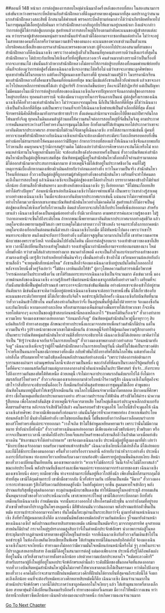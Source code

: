 ##ตอนที่ 148 หน้าผา
การต่อสู้ของการสอบใหญ่ดำเนินมาถึงครึ่งหลังของรอบที่สอง ในสองสนามการแข่งขันระหว่างพรรคกระบี่หลีซานกับสำนักฝึกหลวงที่ดึงดูดสายตาของผู้คนมากที่สุด ผลปรากฏว่าสนามแรกสำนักฝึกหลวงสละสิทธิ์ อีกสนามได้พ่ายแพ้ พรรคกระบี่หลีซานย่อมกล่าวได้ว่านำเกียรติยศที่หายไปในการชุมนุมไม้เลื้อยกู้กลับคืนมา ทว่าสำนักฝึกหลวงกลับถูกบีบให้แขวนอยู่บนหน้าผา
ถึงแม้จะกล่าวว่าการต่อสู้มิใช่การต่อสู้แบบกลุ่ม สุดท้ายแล้วการสอบใหญ่ก็เรียงตามลำดับคะแนนของผู้เข้าสอบแต่ละคน ทว่าบรรดาผู้เข้าสอบคนหนุ่มสาวเหล่านั้นแท้จริงแล้วมิได้ออกมาจากซอกหินแต่อย่างใด ไม่ว่าจะอยู่ในสายตาของคนทั้งโลกหรือว่าตามความเข้าใจของตนเอง คะแนนของพวกเขาล้วนเป็นตัวแทนเกียรติยศและชื่อเสียงของบรรดาสำนักและพรรคของพวกเขา
ผู้ที่จะออกไปประลองสนามที่สามของสำนักฝึกหลวงก็คือเฉินฉางเซิง เพราะว่าองค์หญิงลั่วลั่วเป็นคนที่ทุกคนต่างทราบดีว่าแข็งแกร่งที่สุดในสำนักฝึกหลวง ได้ปะทะกับเทียนไห่เซิงเสวี่ยที่อยู่ขั้นทะลวงอเวจี คนส่วนมากต่างทราบดีว่าเป็นเรื่องที่ยากจะเอาชนะได้ เช่นนั้นแล้วถ้าหากสำนักฝึกหลวงไม่อยากให้การต่อสู้รอบที่สองทั้งหมดพ่ายแพ้ย่อยยับ เห็นทีจะต้องดูว่าการต่อสู้ครั้งนี้ของเฉินฉางเซิงจะเอาชนะได้หรือไม่
แม้ว่าเขาจะเอาชนะลูกศิษย์ของหุบเขาอำพันได้ในรอบแรก แต่ยังคงไร้ผู้คนมองเขาในทางที่ดี ทุกคนล้วนแต่รู้ดีว่า ในบรรดานักเรียนของสำนักฝึกหลวงทั้งสี่คนเขาเป็นคนที่อ่อนด้อยที่สุด ขณะนี้แม้แต่ถังซานสือลิ่วยังพ่ายแพ้ แล้วเขาจะเอาอะไรไปหลบหลีกการพ่ายแพ้ได้เล่า ปาฏิหาริย์รึ ถ้าหากเกิดขึ้นบ่อยๆ ก็คงจะมิใช่ปาฏิหาริย์ แต่เป็นปัญหา
ไม่มีคนมองในแง่ดีว่าการต่อสู้รอบที่สองของเฉินฉางเซิงเกิดจากปัญหาการจับฉลากต่อสู้ของการสอบใหญ่รอบที่สอง
ทุกคนต่างทราบดี จะต้องมีคนวางอุบายในการจับฉลากเป็นแน่
คู่ต่อสู้ครั้งแรกของเฉินฉางเซิงก็คือฮั่วกวงแห่งสำนักต้นไหว
ไม่ว่าจะมองจากมุมไหน นี่ก็เป็นวิธีเลือกที่ดีที่สุด มิใช่ว่าเฉินฉางเซิงเป็นตัวเลือกที่ดีที่สุด แต่เป็นเพราะว่าคนที่จะทำให้เฉินฉางเซิงพ่ายแพ้เป็นตัวเลือกที่ดีที่สุด
ตั้งแต่จักรพรรดินีศักดิ์สิทธิ์ลงมายังบรรดาข้าราชบริวาร ตั้งแต่คนเล่านิทานจากเมืองไป๋ตี้ของเผ่าปีศาจอันไกลโพ้นมายังจิงตู ทุกคนในดินแดนต้าลู่ล้วนแต่ให้ความสนใจต่อการสอบใหญ่ที่จัดขึ้นในจิงตู ตามประกาศการหมั้นหมายระหว่างสวีโหย่วหรงในการชุมนุมไม้เลื้อย อีกทั้งตามที่ใต้เท้ามุขนายกได้ประกาศว่าเขาจะเอาอันดับแรกประกาศแรก สายตานับไม่ถ้วนก็จับตาดูที่เฉินฉางเซิง
ภายใต้สถานการณ์เช่นนี้ ผู้คนที่อยากจะบดขยี้สำนักฝึกหลวงกับเฉินฉางเซิงเหล่านั้นจะต้องลงมือย่างระมัดระวังละเอียดรอบคอบยิ่งขึ้น อย่างน้อยไม่สามารถทำให้คนมองออกว่ามีปัญหา ถ้าหากว่ารอบที่สองแล้วให้เฉินฉางเซิงจับฉลากพบกับโก่วหานสือ คนทุกคนจะรู้ว่ามีการสมรู้ร่วมคิด ไม่ต้องเอ่ยว่าสำนักการศึกษากลางจะล้มโต๊ะหรือไม่ หากคนเหล่านิทานในจิงตูเหล่านั้นตบโต๊ะ จะต้องส่งเสียงดังก้องหลายครั้งเป็นแน่
ฮั่วกวงบัณฑิตแห่งสำนักต้นไหวนับเป็นคู่ต่อสู้ที่เหมาะสมที่สุด
บัณฑิตหนุ่มผู้นี้อยู่ในสำนักต้นไหวตั้งอกตั้งใจอ่านตำรามาตลอด มิได้ออกสำนักมาหาประสบการณ์มากมาย ด้วยเหตุนี้จึงมิได้เข้าอยู่ในประกาศชิงอวิ๋น คนที่ไม่รู้เหตุการณ์เบื้องลึกหากมองเพียงผิวเผินคล้ายกับว่าอ่อนแออย่างยิ่ง
ทว่าในความเป็นจริง สำนักต้นไหวไร้คนที่อ่อนแอ ฮั่วกวงเป็นคู่ต่อสู้ที่ถูกอบรมผู้สำคัญอย่างยิ่งของสำนักต้นไหว เตรียมที่จะทำให้คนตกตะลึงในการสอบใหญ่ แล้วเฉินฉางเซิงจะเป็นคู่ต่อสู้ของเขาได้อย่างไรเล่า
บรรยากาศของข้างป่าไม้ย่ำแย่เล็กน้อย
ถังซานสือลิ่วพิงต้นหยาง มองข้างหลังของเฉินฉางเซิง จู่ๆ ก็เอ่ยออกมา “ตีไม่ชนะก็ถอยเสีย อย่าได้สร้างปัญหา”
ก่อนหน้านี้เขาเอ่ยกับเฉินฉางเซิงว่าไม่อาจพ่ายแพ้ได้ เป็นเพราะว่าเขาล่วงรู้สาเหตุบางอย่างของเฉินฉางเซิง ในเมื่อจะต้องเอาอันดับแรกประกาศแรกเช่นนี้ แน่นอนว่าไม่อาจพ่ายแพ้ได้ อย่างไรก็ตามเวลานี้หากเขาเอาชนะบัณฑิตสำนักต้นไหวอย่างไม่คาดคิดได้ สุดท้ายแล้วก็ไม่อาจเป็นคู่ต่อสู้ของเทียนไห่เซิงเสวี่ยกับโก่วหานสือ คิดแล้วก็อยากจะกลับไปเก็บประโยคที่เพิ่งเอ่ยออกมา
สำหรับเขาแล้ว เฉินฉางเซิงยังคงเป็นหนุ่มน้อยอย่างยิ่ง ยังมีเวลาอีกมาก ตามพรสวรรค์และความรู้ของเขา ไม่รู้ว่าภายภาคหน้าจะขึ้นไปถึงระดับไหน ถ้าหากขณะนี้พยายามเอาอันดับแรกประกาศแรกอย่างสุดชีวิต แล้วเหตุใดจะต้องพยายามสุดชีวิตเล่า เพราะเหตุใดไม่เอาสายตาวางไว้ข้างหลัง รอจนกระทั่งถึงภายภาคหน้า เหตุใดจะต้องเยือกเย็นต่อตนเช่นนี้ด้วยเล่า
เฉินฉางเซิงโบกมือ มิได้หันหน้าไปมอง เพราะว่าเขาไร้หนทางจะอธิบาย ตนถึงแม้จะยังเยาว์วัยอย่างยิ่ง แต่ไม่อาจสูญสิ้นเวลามากเกินไปได้
เขาทำความเคารพนักบวชของพระราชวังหลี จากนั้นเดินไปยังบันไดหิน
เมื่อการต่อสู้รอบแรก รองเท้าข้างขวาของเขาก็เสียหาย เวลานี้ได้เปลี่ยนเป็นรองเท้าคู่ใหม่แล้ว
รองเท้าคู่นี้นางกำนัลหลี่เอามาจากห้องนอนของนาง ใหม่เอี่ยมยิ่งนัก ทว่าสวมใส่แล้วสบายอย่างมาก ขนาดกำลังพอดี คงจะเป็นลั่วลั่วแอบจำเบอร์รองเท้าของเขา
สวมรองเท้าคู่นี้ เขารู้สึกว่าเท้าเหยียบย่ำพื้นดินจริงๆ เชื่อมั่นอย่างยิ่ง
ข้างป่าไม้ เซวียนหยวนผ้อเอ่ยกับถังซานสือลิ่ว “จะหยุดพักสักหน่อยไหม”
ถังซานสือลิ่วจ้องมองเฉินฉางเซิงอยู่บนบันไดหินไกลออกไป หลังจากเงียบนิ่งชั่วครู่จึงเอ่ยว่า “ไม่ต้อง เอาหินผลึกให้ข้า”
ผู้อาวุโสหอความลับสวรรค์เมื่อวิพากษ์วิจารณ์ออกมาในประกาศชิงอวิ๋น เขาได้รับผลกระทบจากเฉินฉางเซิงเป็นจำนวนมาก ดังเช่นเวลานี้ มองภาพด้านหลังของเฉินฉางเซิง ความรู้สึกเศร้าซึมก่อนหน้านี้ของเขาถูกสลัดทิ้งอย่างรวดเร็ว เตรียมที่จะเริ่มนั่งสมาธิเพื่อฟื้นฟูพลังปราณแท้ เพราะอาจจะมีการแข่งขันเพิ่มเติม อย่างน้อยเขาจะต้องเข้าไปอยู่สามอันดับแรก มิเช่นนั้นเขาจะคิดว่าเมื่ออยู่ต่อหน้าเฉินฉางเซิงตนจะด้อยกว่าเขาหนึ่งขั้น
มิได้เกี่ยวข้องกับคะแนนของระดับวิทยายุทธ์ มิได้เกี่ยวข้องกับจิตใจ
หอชำระธุลีเปิดอีกครั้ง เฉินฉางเซิงกับบัณฑิตที่นามว่าฮั่วกวงเดินเข้าไปข้างใน
คนทั้งสองห่างกันสิบกว่าจั้ง ยืนอยู่บนพื้นที่ปูเต็มไปด้วยทราย จ้องมองซึ่งกันและกันเงียบนิ่ง
หากมองอย่างละเอียด หรือสามารถมองเห็นด้านล่างพื้นทรายใต้เท้าพวกเขา ก็จะเห็นรอยโลหิตจางๆ คงจะเป็นของผู้เข้าสอบก่อนหน้านี้หลงเหลือเอาไว้
“ข้าเคยได้ยินเรื่องเจ้า” ฮั่วกวงทำลายความเงียบ จ้องมองเขาพลางเอ่ยออกมา “ก่อนมาถึงจิงตู”
บัณฑิตหนุ่มสำนักต้นไหวผู้นี้อายุราวๆ สิบแปดสิบเก้าปี ท่าทางสงบสุขุม ลักษณะท่าทางประหนึ่งแกะมาจากสหายเพื่อนร่วมสำนักก็มิปาน แต่ในความเป็นจริง รูปร่างหน้าตาของพวกเขาไม่เหมือนกัน ด้วยเหตุนี้จึงทำให้ผู้คนเกิดความรู้สึกบางอย่าง เป็นเพราะว่าบัณฑิตหนุ่มสำนักต้นไหวล้วนมีสิ่งที่ยากจะอธิบายได้
เฉินฉางเซิงมิได้เอ่ยตอบ เขาคิดว่าไม่จำเป็น
“ข้ารู้ว่าจะต้องเจอกับเจ้าในการสอบใหญ่” ฮั่วกวงมองเขาพลางกล่าวอย่างสงบ “ก่อนหน้ามายังจิงตู”
เฉินฉางเซิงเพิ่งจะรู้ว่าผู้ที่โจมตีสำนักฝึกหลวงในการสอบใหญ่วันนี้ เดิมทีไม่ใช่แค่เป็นราชวงศ์ต้าโจวหรือเป็นคนภายในของนิกายหลวงที่ลงมือ กลับพัวพันไปถึงทางทิศใต้อันไกลโพ้น
แต่เขายังคงไม่เอ่ยสิ่งใด ปรับลมหายใจรวมถึงขับเคลื่อนพลังปราณแท้อย่างสงบนิ่ง
“เพราะว่าต้องการต่อต้านการรุกรานของเผ่ามาร เผ่ามนุษย์บนโลกนี้จะต้องรวมเป็นหนึ่ง พละกำลังที่ซัดมาเป็นระลอกไร้ผู้คนยับยั้ง ผู้ใดที่คิดจะวางแผนสกัดกั้นล้วนแต่ถูกลากลงกลางลำน้ำอันเน่าเหม็นในประวัติศาสตร์ ซ้ำเจ้า...ยังกระทบไปถึงการรวมกันของทิศใต้ทิศเหนือ ด้วยเหตุนี้ เจ้าไม่อาจเอาประกาศแรกอันดับแรกไปได้ ยิ่งไม่อาจสมรสกับสวีโหย่วหรง”
ฮั่วกวงจ้องมองเขาเอ่ยออกมาด้วยใบหน้าไร้ความรู้สึก
เฉินฉางเซิงในที่สุดถึงจะเข้าใจว่าสิ่งที่ยากจะอธิบายนั้นคืออะไร
ก็เหมือนกับค่ำคืนสุดท้ายของการชุมนุมไม้เลื้อย คำพูดของบัณฑิตในชนบทผู้นั้นทำให้เขารู้สึกเหมือนกัน
บนโลกใบนี้มีคนจำพวกนี้มาโดยตลอด มีบางคนที่ศึกษาตำรา เชื่อในเหตุผลที่แปลกประหลาดบางอย่าง
สร้างความปรารถนาให้ฟ้าดิน สร้างชีวิตให้ดำรง นำความรู้สืบทอด เพื่อโลกหล้าสันติสุข ด้วยเหตุนี้เจ้าจึงควรตายเสีย
ไหล่ใหญ่แข็งแกร่งประดุจเหล็กกล้าแบกรับศีลธรรมสัจธรรม หลังจากเจ้าเสียชีวิตไปแล้ว คนในครอบครัวข้าจะดูแลให้ โลกใบนี้ข้าก็จะดูแลให้
เฉินฉางเซิงส่ายศีรษะ ถ้าหากมีเพียงแค่ครึ่งท่อนแรก เช่นนั้นก็คู่ควรที่จะเคารพยกย่อง ถ้าหากเพิ่มประโยคท่อนหลังเข้าไป นั่นช่างไม่ดีอย่างยิ่ง
เขาไม่ชอบกลิ่นเช่นนี้
ไม่ชื่นชอบยิ่งกว่ากลิ่นคาวเลือดบนร่างกายของสวีโหย่วหรงที่แผ่กระจายออกมา
“วางใจเถิด ข้าไม่ใช้คำพูดเหยียดหยามเจ้า เพราะว่านั่นไม่มีความหมาย ซ้ำยังน่าเบื่อยิ่งนัก”
ฮั่วกวงท่าทางเมินเฉยเอ่ยออกมา มีเพียงแค่หางคิ้วขยับน้อยๆ ชั่วพริบตา
หรืออาจจะเป็นเพราะเวลานี้ เขาคิดไปถึงประโยคเจ็บแสบโหดร้ายของถังซานสือลิ่วในป่าต้มเวลาเมื่อแย่งชิงทางเดิน
“ข้าเอาชนะเจ้าได้อย่างง่ายดาย”
เขาจ้องมองเฉินฉางเซิง ประหนึ่งผู้อยู่ที่สูงมองมาที่ต่ำ เอ่ยว่า “ชักกระบี่ของเจ้าออกมา ยอมรับความพ่ายแพ้จากข้าเสีย”
เฉินฉางเซิงเงียบนิ่งไม่เอ่ยสิ่งใด มิได้เอ่ยตอบ และก็มิได้ชักกระบี่ของตนออกมา
ครั้นฮั่วกวงทำเรื่องราวเหล่านี้ คล้ายกับว่าน่าหัวเราะอย่างยิ่ง ประหนึ่งลงกระบี่กับกำแพง ท่องบทกวียาวเหยียดกับดวงดาวบนท้องฟ้า
เม็ดทรายปูอยู่บนพื้นดินสงบเงียบ
สีหน้าของฮั่วกวงเปลี่ยนเป็นเยียบเย็น มองเขาพลางเอ่ยว่า “หากเจ้าไม่ชักกระบี่ วันนี้เจ้าก็จะไม่มีโอกาสแล้ว”
ขณะเอ่ยประโยคนี้ พลังปราณที่แข็งแกร่งและชัดเจนแผ่กระจายออกมาจากร่างกายของเขา
เฉินฉางเซิงมองเขาเงียบนิ่ง ค่อยๆ ยกมือขวาขึ้น ห่างจากด้ามกระบี่สั้นอยู่ที่เอวใกล้ยิ่งนัก เพียงยื่นมือก็สามารถกุมได้
ท้ายที่สุด เขามิได้กุมด้ามกระบี่
เขาชักมือขวากลับ นิ้วทั้งห้ารวมกัน เปลี่ยนเป็นหมัด
“ดีมาก”
ฮั่วกวงมองการกระทำของเขา รู้สึกได้รับความอัปยศอดสูยิ่งนัก ไหล่ทั้งคู่ค่อยๆ ยกขึ้น สูดลมหายใจเข้าลึกๆ
พลังปราณแท้บริสุทธิ์สูงสุดล้นออกมา ทะลุผ่านชุดนักบวชสีแดงเข้ม ทำให้มีลมอยู่ในหอชำระธุลี
สายลมเส้นนั้นหมุนรอบตัวของฮั่วกวงประหนึ่งฉากกั้น
เขาสะพายกระบี่ใหญ่ เขามิได้เอากระบี่ออกมา อีกทั้งยังเหมือนกับเฉินฉางเซิง กำหมัดแน่น จากนั้นทะลวงออกไป
เสียงโครมดังปะทุขึ้น
ฉากกำบังลมที่อยู่รอบตัวเขาชั่วพริบตาก็ปรากฏเป็นโพรงหลุมหนึ่ง มีสีฟ้าอ่อนมันวาวล้นออกมา พลังปราณแท้ก่อตัวขึ้นเป็นหมัด ทะยานบ้าระห่ำออกมาจากโพรง ทันใดนั้นก็ทะลุผ่านเป็นระยะสิบกว่าจั้ง มุ่งมายังด้านหน้าเฉินฉางเซิง สิ่งที่ทำให้ผู้คนตกตะลึงก็คือ ฉากลมนั้นมีพลังของหมัดก่อตัวรวมกันต่อเนื่อง จู่โจมมายังด้านหน้าของเฉินฉางเซิง!
พลังปราณแท้หลายสิบสายของหมัด เสมือนเป็นหมัดจริงๆ มาจากทุกสารทิศ ดุจสายลมสายฝนก็มิปาน!
กระจกใหญ่รูปทรงกลมสูงสิบกว่าจั้งในตำหนักประจักษ์อักษร นำภาพการต่อสู้ในหอชำระธุลีมาปรากฏด้านหน้าสายตาของผู้ยิ่งใหญ่ในตำหนัก
จากที่เฉินฉางเซิงกับฮั่วกวงเริ่มเดินเข้าไปในหอชำระธุลี ในห้องโถงพลันเงียบเชียบเป็นพิเศษ
ใต้เท้ามุขนายกมิได้นอนหลับอีกต่อไป จ้องมองเฉินฉางเซิงในกระจกเงียบนิ่ง ท่าทางมองไม่ออกว่ามีความมั่นใจเหมือนก่อนหน้านี้หรือไม่
จู่ๆ ภาพในกระจกก็ปรากฏแสงหลายสิบสาย
ถึงแม้มิได้อยู่ในสนามการต่อสู้ แต่มองเพียงภาพ ประหนึ่งรับรู้ได้ถึงพลังแฝงที่อยู่ในนั้น
เซวียสิ่งชวนร่างกายตั้งตรงเล็กน้อย เอ่ยด้วยความแปลกประหลาดใจ “หมัดทะลวงศึกรึ”
สำหรับบรรดาผู้ยิ่งใหญ่ที่อยู่ในหอประจักษ์อักษรเหล่านี้แล้ว ระดับฝีมือของขั้นถอดจิตที่แสดงออกมาจากฮั่วกวงบัณฑิตหนุ่มสำนักต้นไหวผู้นั้นไม่อาจทำให้พวกเขาตกตะลึงได้เป็นธรรมดา ทว่าคิดไปถึงอายุของฮั่วกวง คาดไม่ถึงว่าจะสามารถฝึกฝนหมัดทะลวงศึกที่ฝึกฝนได้ยากเย็นที่สุดจนถึงระดับนี้ได้ จึงตกตะลึงเล็กน้อย
คนที่จะต้องรับหมัดทะลวงศึกหลายสิบหมัดนี้ก็คือ เฉินฉางเซิง
มีคนจำนวนมากในตำหนักประจักษ์อักษร เวลานี้ได้ประกาศว่าเขาถูกคัดออกในใจเงียบๆ แล้ว
ใต้เท้ามุขนายกหรี่ตาลงเล็กน้อย สายตาขุ่นมัวได้เปลี่ยนเป็นคมกริบอีกครั้ง
ท่าทางของม่ออวี่เฉยเมย มือวางไว้ที่พนักวางแขน ทว่าปลายนิ้วกลับขาวซีดเล็กน้อย
เฉินหลิวอ๋องมองนางปราดหนึ่ง ก่อเกิดความฉงนจำนวนมาก


[Go To Next Chapter]( ./150.md)